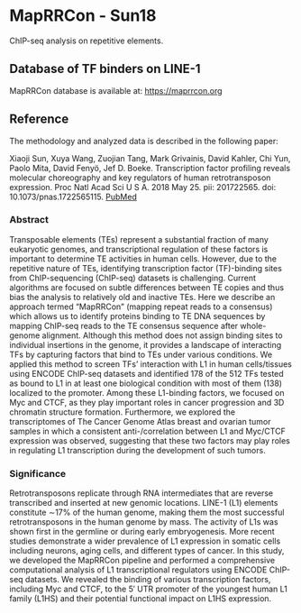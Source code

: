 # MapRRCon - Sun18

ChIP-seq analysis on repetitive elements.

## Database of TF binders on LINE-1

MapRRCon database is available at: https://maprrcon.org

## Reference

The methodology and analyzed data is described in the following paper:

Xiaoji Sun, Xuya Wang, Zuojian Tang, Mark Grivainis, David Kahler, Chi Yun, Paolo Mita, David Fenyö, Jef D. Boeke. Transcription factor profiling reveals molecular choreography and key regulators of human retrotransposon expression. Proc Natl Acad Sci U S A. 2018 May 25. pii: 201722565. doi: 10.1073/pnas.1722565115. 
[PubMed](https://www.ncbi.nlm.nih.gov/pubmed/29802231)

### Abstract
Transposable elements (TEs) represent a substantial fraction of many eukaryotic genomes, and transcriptional regulation of these factors is important to determine TE activities in human cells. However, due to the repetitive nature of TEs, identifying transcription factor (TF)-binding sites from ChIP-sequencing (ChIP-seq) datasets is challenging. Current algorithms are focused on subtle differences between TE copies and thus bias the analysis to relatively old and inactive TEs. Here we describe an approach termed “MapRRCon” (mapping repeat reads to a consensus) which allows us to identify proteins binding to TE DNA sequences by mapping ChIP-seq reads to the TE consensus sequence after whole-genome alignment. Although this method does not assign binding sites to individual insertions in the genome, it provides a landscape of interacting TFs by capturing factors that bind to TEs under various conditions. We applied this method to screen TFs’ interaction with L1 in human cells/tissues using ENCODE ChIP-seq datasets and identified 178 of the 512 TFs tested as bound to L1 in at least one biological condition with most of them (138) localized to the promoter. Among these L1-binding factors, we focused on Myc and CTCF, as they play important roles in cancer progression and 3D chromatin structure formation. Furthermore, we explored the transcriptomes of The Cancer Genome Atlas breast and ovarian tumor samples in which a consistent anti-/correlation between L1 and Myc/CTCF expression was observed, suggesting that these two factors may play roles in regulating L1 transcription during the development of such tumors.

### Significance
Retrotransposons replicate through RNA intermediates that are reverse transcribed and inserted at new genomic locations. LINE-1 (L1) elements constitute ∼17% of the human genome, making them the most successful retrotransposons in the human genome by mass. The activity of L1s was shown first in the germline or during early embryogenesis. More recent studies demonstrate a wider prevalence of L1 expression in somatic cells including neurons, aging cells, and different types of cancer. In this study, we developed the MapRRCon pipeline and performed a comprehensive computational analysis of L1 transcriptional regulators using ENCODE ChIP-seq datasets. We revealed the binding of various transcription factors, including Myc and CTCF, to the 5′ UTR promoter of the youngest human L1 family (L1HS) and their potential functional impact on L1HS expression.


